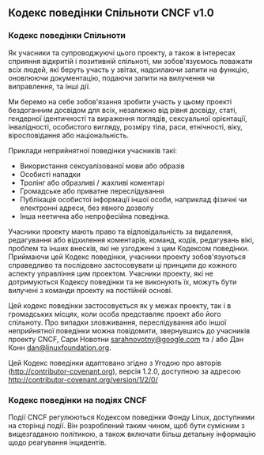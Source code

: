 Кодекс поведінки Спільноти CNCF v1.0
------------------------------------

### Кодекс поведінки Спільноти

Як учасники та супроводжуючі цього проекту, а також в інтересах сприяння відкритій і позитивній спільноті, ми зобов'язуємось поважати всіх людей, які беруть участь у звітах, надсилаючи запити на функцію, оновлюючи документацію, подаючи запити на вилучення чи виправлення, та інші дії.

Ми беремо на себе зобов'язання зробити участь у цьому проекті бездоганним досвідом для всіх, незалежно від рівня досвіду, статі, гендерної ідентичності та вираження поглядів, сексуальної орієнтації, інвалідності, особистого вигляду, розміру тіла, раси, етнічності, віку, віросповідання або національність.

Приклади неприйнятної поведінки учасників такі:

-	Використання сексуалізованої мови або образів
-	Особисті нападки
-	Тролінг або образливі / жахливі коментарі
-	Громадське або приватне переслідування
-	Публікація особистої інформації іншої особи, наприклад фізичні чи електронні адреси, без явного дозволу
-	Інша неетична або непрофесійна поведінка.

Учасники проекту мають право та відповідальність за видалення, редагування або відхилення коментарів, команд, кодів, редагувань вікі, проблем та інших внесків, які не узгоджені з цим Кодексом поведінки. Приймаючи цей Кодекс поведінки, учасники проекту зобов'язуються справедливо та послідовно застосовувати ці принципи до кожного аспекту управління цим проектом. Учасники проекту, які не дотримуються Кодексу поведінки та не виконують їх, можуть бути вилучені з команди проекту на постійній основі.

Цей кодекс поведінки застосовується як у межах проекту, так і в громадських місцях, коли особа представляє проект або його спільноту. Про випадки зловживання, переслідування або іншої неприйнятної поведінки можна повідомити, звернувшись до учасників проекту CNCF, Сари Новотни sarahnovotny@google.com та / або Дан Конн dan@linuxfoundation.org.

Цей Кодекс поведінки адаптовано згідно з Угодою про авторів (http://contributor-covenant.org), версія 1.2.0, доступною за адресою http://contributor-covenant.org/version/1/2/0/

### Кодекс поведінки на подіях CNCF

Події CNCF регулюються Кодексом поведінки Фонду Linux, доступними на сторінці події. Він розроблений таким чином, щоб бути сумісним з вищезгаданою політикою, а також включати більш детальну інформацію щодо реагування інцидентів.
